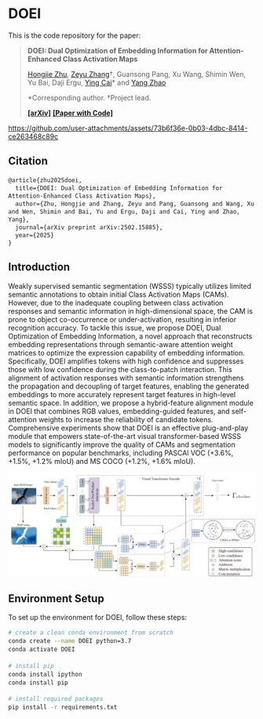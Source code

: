 # DOEI
This is the code repository for the paper:

> **DOEI: Dual Optimization of Embedding Information for Attention-Enhanced Class Activation Maps**
> 
>[Hongjie Zhu](https://github.com/Potato2187/), [Zeyu Zhang](https://steve-zeyu-zhang.github.io/)†, Guansong Pang, Xu Wang, Shimin Wen, Yu Bai, Daji Ergu, [Ying Cai](https://ieeexplore.ieee.org/author/37087137422)* and [Yang Zhao](https://yangyangkiki.github.io/)
>
>*Corresponding author. †Project lead.
>
>[**[arXiv]**](https://arxiv.org/abs/2502.15885) [**[Paper with Code]**](https://paperswithcode.com/paper/doei-dual-optimization-of-embedding)




https://github.com/user-attachments/assets/73b6f36e-0b03-4dbc-8414-ce263468c89c



## Citation

```
@article{zhu2025doei,
  title={DOEI: Dual Optimization of Embedding Information for Attention-Enhanced Class Activation Maps},
  author={Zhu, Hongjie and Zhang, Zeyu and Pang, Guansong and Wang, Xu and Wen, Shimin and Bai, Yu and Ergu, Daji and Cai, Ying and Zhao, Yang},
  journal={arXiv preprint arXiv:2502.15885},
  year={2025}
}
```

## Introduction
Weakly supervised semantic segmentation (WSSS) typically utilizes limited semantic annotations to obtain initial Class Activation Maps (CAMs). However, due to the inadequate coupling between class activation responses and semantic information in high-dimensional space, the CAM is prone to object co-occurrence or under-activation, resulting in inferior recognition accuracy. To tackle this issue, we propose DOEI, Dual Optimization of Embedding Information, a novel approach that reconstructs embedding representations through semantic-aware attention weight matrices to optimize the expression capability of embedding information. Specifically, DOEI amplifies tokens with high confidence and suppresses those with low confidence during the class-to-patch interaction. This alignment of activation responses with semantic information strengthens the propagation and decoupling of target features, enabling the generated embeddings to more accurately represent target features in high-level semantic space. In addition, we propose a hybrid-feature alignment module in DOEI that combines RGB values, embedding-guided features, and self-attention weights to increase the reliability of candidate tokens. Comprehensive experiments show that DOEI is an effective plug-and-play module that empowers state-of-the-art visual transformer-based WSSS models to significantly improve the quality of CAMs and segmentation performance on popular benchmarks, including PASCAl VOC (+3.6%, +1.5%, +1.2% mIoU) and MS COCO (+1.2%, +1.6% mIoU).


![项目相关的描述](image.png)

## Environment Setup

To set up the environment for DOEI, follow these steps:

```sh
# create a clean conda environment from scratch
conda create --name DOEI python=3.7
conda activate DOEI

# install pip
conda install ipython
conda install pip

# install required packages
pip install -r requirements.txt
```
